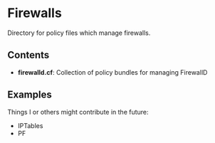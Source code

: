 # Firewalls

Directory for policy files which manage firewalls.

## Contents

* **firewalld.cf**: Collection of policy bundles for managing FirewallD

## Examples

Things I or others might contribute in the future:

* IPTables
* PF

